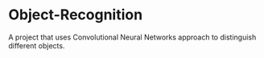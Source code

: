 # Object-Recognition
A project that uses Convolutional Neural Networks approach to distinguish different objects.
